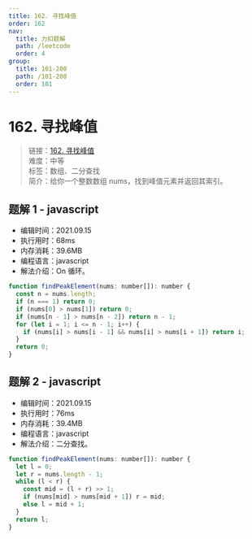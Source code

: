 ```yaml
---
title: 162. 寻找峰值
order: 162
nav:
  title: 力扣题解
  path: /leetcode
  order: 4
group:
  title: 101-200
  path: /101-200
  order: 101
---
```


# 162. 寻找峰值

> 链接：[162. 寻找峰值](https://leetcode-cn.com/problems/find-peak-element/)  
> 难度：中等  
> 标签：数组、二分查找  
> 简介：给你一个整数数组 nums，找到峰值元素并返回其索引。

## 题解 1 - javascript

- 编辑时间：2021.09.15
- 执行用时：68ms
- 内存消耗：39.6MB
- 编程语言：javascript
- 解法介绍：On 循环。

```javascript
function findPeakElement(nums: number[]): number {
  const n = nums.length;
  if (n === 1) return 0;
  if (nums[0] > nums[1]) return 0;
  if (nums[n - 1] > nums[n - 2]) return n - 1;
  for (let i = 1; i <= n - 1; i++) {
    if (nums[i] > nums[i - 1] && nums[i] > nums[i + 1]) return i;
  }
  return 0;
}
```

## 题解 2 - javascript

- 编辑时间：2021.09.15
- 执行用时：76ms
- 内存消耗：39.4MB
- 编程语言：javascript
- 解法介绍：二分查找。

```javascript
function findPeakElement(nums: number[]): number {
  let l = 0;
  let r = nums.length - 1;
  while (l < r) {
    const mid = (l + r) >> 1;
    if (nums[mid] > nums[mid + 1]) r = mid;
    else l = mid + 1;
  }
  return l;
}
```
